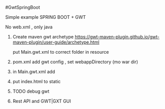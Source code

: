 #GwtSpringBoot


Simple example  SPRING BOOT + GWT 

No web.xml  , only java

1. Create maven gwt archetype 
   https://gwt-maven-plugin.github.io/gwt-maven-plugin/user-guide/archetype.html

   put Main.gwt.xml to correct folder in resource

2. pom.xml add gwt config  , set webappDirectory  (mo war dir)

3. in Main.gwt.xml add
    <module rename-to="gwtjs"> <!-- dist name -->
    <set-property name="user.agent" value="safari"/> <!-- only google chrome -->

4. put index.html to static 

5. TODO debug gwt

6. Rest API and GWT|GXT GUI 